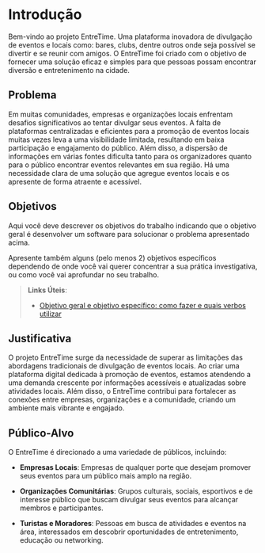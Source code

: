 # Introdução

Bem-vindo ao projeto EntreTime. Uma plataforma inovadora de divulgação de eventos e locais como: bares, clubs, dentre outros onde seja possível se divertir e se reunir com amigos. O EntreTime foi criado com o objetivo de fornecer uma solução eficaz e simples para que pessoas possam encontrar diversão e entretenimento na cidade.

## Problema

Em muitas comunidades, empresas e organizações locais enfrentam desafios significativos ao tentar divulgar seus eventos. A falta de plataformas centralizadas e eficientes para a promoção de eventos locais muitas vezes leva a uma visibilidade limitada, resultando em baixa participação e engajamento do público. Além disso, a dispersão de informações em várias fontes dificulta tanto para os organizadores quanto para o público encontrar eventos relevantes em sua região. Há uma necessidade clara de uma solução que agregue eventos locais e os apresente de forma atraente e acessível.

## Objetivos

Aqui você deve descrever os objetivos do trabalho indicando que o objetivo geral é desenvolver um software para solucionar o problema apresentado acima. 

Apresente também alguns (pelo menos 2) objetivos específicos dependendo de onde você vai querer concentrar a sua prática investigativa, ou como você vai aprofundar no seu trabalho.
 
> **Links Úteis**:
> - [Objetivo geral e objetivo específico: como fazer e quais verbos utilizar](https://blog.mettzer.com/diferenca-entre-objetivo-geral-e-objetivo-especifico/)

## Justificativa

O projeto EntreTime surge da necessidade de superar as limitações das abordagens tradicionais de divulgação de eventos locais. Ao criar uma plataforma digital dedicada à promoção de eventos, estamos atendendo a uma demanda crescente por informações acessíveis e atualizadas sobre atividades locais. Além disso, o EntreTime contribui para fortalecer as conexões entre empresas, organizações e a comunidade, criando um ambiente mais vibrante e engajado.

## Público-Alvo

O EntreTime é direcionado a uma variedade de públicos, incluindo: 

- **Empresas Locais**: Empresas de qualquer porte que desejam promover seus eventos para um público mais amplo na região. 

- **Organizações Comunitárias**: Grupos culturais, sociais, esportivos e de interesse público que buscam divulgar seus eventos para alcançar membros e participantes. 

- **Turistas e Moradores**: Pessoas em busca de atividades e eventos na área, interessados em descobrir oportunidades de entretenimento, educação ou networking. 
